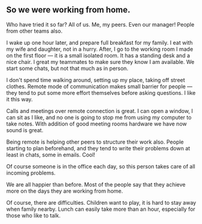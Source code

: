 ## So we were working from home.
Who have tried it so far?
All of us. Me, my peers. Even our manager! People from other teams also.

I wake up one hour later, and prepare full breakfast for my family. I eat with my wife and daughter, not in a hurry.
After, I go to the working room I made on the first floor — it is a small isolated room. It has a standing desk and a nice
chair. I great my teammates to make sure they know I am available. We start some chats, but not that much as in person.

I don't spend time walking around, setting up my place, taking off street clothes. 
Remote mode of communication makes small barrier for people — they tend to put some more effort themselves before asking questions.
I like it this way. 

Calls and meetings over remote connection is great. I can open a window, I can sit as I like, and no one is going to stop me from using my
computer to take notes. With addition of good meeting rooms hardware we have now sound is great.

Being remote is helping other peers to structure their work also. People starting to plan beforehand, and they tend to write their
problems down at least in chats, some in emails. Cool!

Of course someone is in the office each day, so this person takes care of all incoming problems. 

We are all happier than before. Most of the people say that they achieve more on the days they are working from home. 

Of course, there are difficulties. Children want to play, it is hard to stay away when family nearby. Lunch can easily take more than an hour, especially for those who like to talk.

